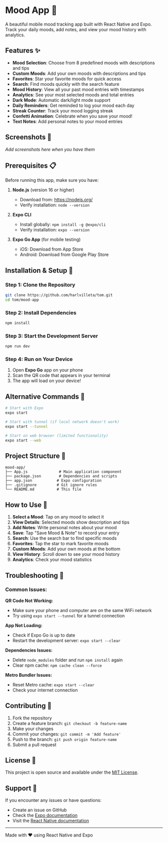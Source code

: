 # Mood App 📱

A beautiful mobile mood tracking app built with React Native and Expo. Track your daily moods, add notes, and view your mood history with analytics.

## Features ✨

- **Mood Selection**: Choose from 8 predefined moods with descriptions and tips
- **Custom Moods**: Add your own moods with descriptions and tips
- **Favorites**: Star your favorite moods for quick access
- **Search**: Find moods quickly with the search feature
- **Mood History**: View all your past mood entries with timestamps
- **Analytics**: See your most selected moods and total entries
- **Dark Mode**: Automatic dark/light mode support
- **Daily Reminders**: Get reminded to log your mood each day
- **Streak Counter**: Track your mood logging streak
- **Confetti Animation**: Celebrate when you save your mood!
- **Text Notes**: Add personal notes to your mood entries

## Screenshots 📸

*Add screenshots here when you have them*

## Prerequisites 📋

Before running this app, make sure you have:

1. **Node.js** (version 16 or higher)
   - Download from: https://nodejs.org/
   - Verify installation: `node --version`

2. **Expo CLI**
   - Install globally: `npm install -g @expo/cli`
   - Verify installation: `expo --version`

3. **Expo Go App** (for mobile testing)
   - iOS: Download from App Store
   - Android: Download from Google Play Store

## Installation & Setup 🚀

### Step 1: Clone the Repository
```bash
git clone https://github.com/harlvilleta/tom.git
cd tom/mood-app
```

### Step 2: Install Dependencies
```bash
npm install
```

### Step 3: Start the Development Server
```bash
npm run dev
```

### Step 4: Run on Your Device
1. Open **Expo Go** app on your phone
2. Scan the QR code that appears in your terminal
3. The app will load on your device!

## Alternative Commands 🔧

```bash
# Start with Expo
expo start

# Start with tunnel (if local network doesn't work)
expo start --tunnel

# Start on web browser (limited functionality)
expo start --web
```

## Project Structure 📁

```
mood-app/
├── App.js              # Main application component
├── package.json        # Dependencies and scripts
├── app.json           # Expo configuration
├── .gitignore         # Git ignore rules
└── README.md          # This file
```

## How to Use 📖

1. **Select a Mood**: Tap on any mood to select it
2. **View Details**: Selected moods show description and tips
3. **Add Notes**: Write personal notes about your mood
4. **Save**: Tap "Save Mood & Note" to record your entry
5. **Search**: Use the search bar to find specific moods
6. **Favorites**: Tap the star to mark favorite moods
7. **Custom Moods**: Add your own moods at the bottom
8. **View History**: Scroll down to see your mood history
9. **Analytics**: Check your mood statistics

## Troubleshooting 🔧

### Common Issues:

**QR Code Not Working:**
- Make sure your phone and computer are on the same WiFi network
- Try using `expo start --tunnel` for a tunnel connection

**App Not Loading:**
- Check if Expo Go is up to date
- Restart the development server: `expo start --clear`

**Dependencies Issues:**
- Delete `node_modules` folder and run `npm install` again
- Clear npm cache: `npm cache clean --force`

**Metro Bundler Issues:**
- Reset Metro cache: `expo start --clear`
- Check your internet connection

## Contributing 🤝

1. Fork the repository
2. Create a feature branch: `git checkout -b feature-name`
3. Make your changes
4. Commit your changes: `git commit -m 'Add feature'`
5. Push to the branch: `git push origin feature-name`
6. Submit a pull request

## License 📄

This project is open source and available under the [MIT License](LICENSE).

## Support 💬

If you encounter any issues or have questions:
- Create an issue on GitHub
- Check the [Expo documentation](https://docs.expo.dev/)
- Visit the [React Native documentation](https://reactnative.dev/)

---

Made with ❤️ using React Native and Expo 